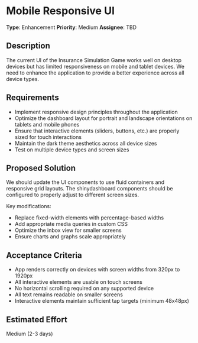 # Mobile Responsive UI

**Type**: Enhancement
**Priority**: Medium
**Assignee**: TBD

## Description

The current UI of the Insurance Simulation Game works well on desktop devices but has limited responsiveness on mobile and tablet devices. We need to enhance the application to provide a better experience across all device types.

## Requirements

- Implement responsive design principles throughout the application
- Optimize the dashboard layout for portrait and landscape orientations on tablets and mobile phones
- Ensure that interactive elements (sliders, buttons, etc.) are properly sized for touch interactions
- Maintain the dark theme aesthetics across all device sizes
- Test on multiple device types and screen sizes

## Proposed Solution

We should update the UI components to use fluid containers and responsive grid layouts. The shinydashboard components should be configured to properly adjust to different screen sizes.

Key modifications:
- Replace fixed-width elements with percentage-based widths
- Add appropriate media queries in custom CSS
- Optimize the inbox view for smaller screens
- Ensure charts and graphs scale appropriately

## Acceptance Criteria

- App renders correctly on devices with screen widths from 320px to 1920px
- All interactive elements are usable on touch screens
- No horizontal scrolling required on any supported device
- All text remains readable on smaller screens
- Interactive elements maintain sufficient tap targets (minimum 48x48px)

## Estimated Effort

Medium (2-3 days) 